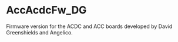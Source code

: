 # AccAcdcFw_DG
Firmware version for the ACDC and ACC boards developed by David Greenshields and Angelico. 
